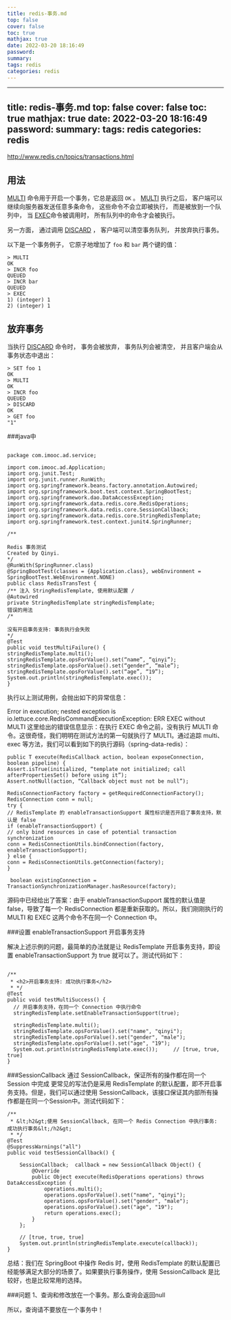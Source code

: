 ```yaml
---
title: redis-事务.md
top: false
cover: false
toc: true
mathjax: true
date: 2022-03-20 18:16:49
password:
summary:
tags: redis
categories: redis
---
```

---
title: redis-事务.md
top: false
cover: false
toc: true
mathjax: true
date: 2022-03-20 18:16:49
password:
summary:
tags: redis
categories: redis
---
http://www.redis.cn/topics/transactions.html

## 用法

[MULTI](http://www.redis.cn/commands/multi.html) 命令用于开启一个事务，它总是返回 `OK` 。 [MULTI](http://www.redis.cn/commands/multi.html) 执行之后， 客户端可以继续向服务器发送任意多条命令， 这些命令不会立即被执行， 而是被放到一个队列中， 当 [EXEC](http://www.redis.cn/commands/exec.html)命令被调用时， 所有队列中的命令才会被执行。

另一方面， 通过调用 [DISCARD](http://www.redis.cn/commands/discard.html) ， 客户端可以清空事务队列， 并放弃执行事务。

以下是一个事务例子， 它原子地增加了 `foo` 和 `bar` 两个键的值：

```
> MULTI
OK
> INCR foo
QUEUED
> INCR bar
QUEUED
> EXEC
1) (integer) 1
2) (integer) 1
```


## 放弃事务

当执行 [DISCARD](http://www.redis.cn/commands/discard.html) 命令时， 事务会被放弃， 事务队列会被清空， 并且客户端会从事务状态中退出：

```
> SET foo 1
OK
> MULTI
OK
> INCR foo
QUEUED
> DISCARD
OK
> GET foo
"1"
```


###java中
~~~

package com.imooc.ad.service;

import com.imooc.ad.Application;
import org.junit.Test;
import org.junit.runner.RunWith;
import org.springframework.beans.factory.annotation.Autowired;
import org.springframework.boot.test.context.SpringBootTest;
import org.springframework.dao.DataAccessException;
import org.springframework.data.redis.core.RedisOperations;
import org.springframework.data.redis.core.SessionCallback;
import org.springframework.data.redis.core.StringRedisTemplate;
import org.springframework.test.context.junit4.SpringRunner;

/**

Redis 事务测试
Created by Qinyi.
*/
@RunWith(SpringRunner.class)
@SpringBootTest(classes = {Application.class}, webEnvironment = SpringBootTest.WebEnvironment.NONE)
public class RedisTransTest {
/** 注入 StringRedisTemplate, 使用默认配置 /
@Autowired
private StringRedisTemplate stringRedisTemplate;
错误的用法
/*

没有开启事务支持: 事务执行会失败
*/
@Test
public void testMultiFailure() {
stringRedisTemplate.multi();
stringRedisTemplate.opsForValue().set(“name”, “qinyi”);
stringRedisTemplate.opsForValue().set(“gender”, “male”);
stringRedisTemplate.opsForValue().set(“age”, “19”);
System.out.println(stringRedisTemplate.exec());
}
~~~
执行以上测试用例，会抛出如下的异常信息：

Error in execution; nested exception is io.lettuce.core.RedisCommandExecutionException: ERR EXEC without MULTI
这里给出的错误信息显示：在执行 EXEC 命令之前，没有执行 MULTI 命令。这很奇怪，我们明明在测试方法的第一句就执行了 MULTI。通过追踪 multi、exec 等方法，我们可以看到如下的执行源码（spring-data-redis）：
~~~
public T execute(RedisCallback action, boolean exposeConnection, boolean pipeline) {
Assert.isTrue(initialized, “template not initialized; call afterPropertiesSet() before using it”);
Assert.notNull(action, “Callback object must not be null”);

RedisConnectionFactory factory = getRequiredConnectionFactory();
RedisConnection conn = null;
try {
// RedisTemplate 的 enableTransactionSupport 属性标识是否开启了事务支持，默认是 false
if (enableTransactionSupport) {
// only bind resources in case of potential transaction synchronization
conn = RedisConnectionUtils.bindConnection(factory, enableTransactionSupport);
} else {
conn = RedisConnectionUtils.getConnection(factory);
}

 boolean existingConnection = TransactionSynchronizationManager.hasResource(factory);
~~~
源码中已经给出了答案：由于 enableTransactionSupport 属性的默认值是 false，导致了每一个 RedisConnection 都是重新获取的。所以，我们刚刚执行的 MULTI 和 EXEC 这两个命令不在同一个 Connection 中。

###设置 enableTransactionSupport 开启事务支持

解决上述示例的问题，最简单的办法就是让 RedisTemplate 开启事务支持，即设置 enableTransactionSupport 为 true 就可以了。测试代码如下：
~~~

/**
 * <h2>开启事务支持: 成功执行事务</h2>
 * */
@Test
public void testMultiSuccess() {
  // 开启事务支持，在同一个 Connection 中执行命令
  stringRedisTemplate.setEnableTransactionSupport(true);

  stringRedisTemplate.multi();
  stringRedisTemplate.opsForValue().set("name", "qinyi");
  stringRedisTemplate.opsForValue().set("gender", "male");
  stringRedisTemplate.opsForValue().set("age", "19");
  System.out.println(stringRedisTemplate.exec());     // [true, true, true]
}
~~~







###SessionCallback
通过 SessionCallback，保证所有的操作都在同一个 Session 中完成
更常见的写法仍是采用 RedisTemplate 的默认配置，即不开启事务支持。但是，我们可以通过使用 SessionCallback，该接口保证其内部所有操作都是在同一个Session中。测试代码如下：


~~~
/**
 * &lt;h2&gt;使用 SessionCallback, 在同一个 Redis Connection 中执行事务: 成功执行事务&lt;/h2&gt;
 * */
@Test
@SuppressWarnings("all")
public void testSessionCallback() {

    SessionCallback;  callback = new SessionCallback Object() {
        @Override
        public Object execute(RedisOperations operations) throws DataAccessException {
            operations.multi();
            operations.opsForValue().set("name", "qinyi");
            operations.opsForValue().set("gender", "male");
            operations.opsForValue().set("age", "19");
            return operations.exec();
        }
    };

    // [true, true, true]
    System.out.println(stringRedisTemplate.execute(callback));
}

~~~
总结：我们在 SpringBoot 中操作 Redis 时，使用 RedisTemplate 的默认配置已经能够满足大部分的场景了。如果要执行事务操作，使用 SessionCallback 是比较好，也是比较常用的选择。


###问题
1、查询和修改放在一个事务。那么查询会返回null

所以，查询请不要放在一个事务中！

